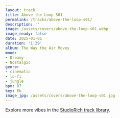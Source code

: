 ```yaml
---
layout: track
title: Above the Loop S01
permalink: /tracks/above-the-loop-s01/
description: ''
image: /assets/covers/above-the-loop-s01.webp
image_ready: false
date: 2025-01-01
duration: '1:29'
album: The Way the Air Moves
mood:
- Dreamy
- Nostalgic
genre:
- cinematic
- lo-fi
- jungle
bpm: 87
key: Eb
image_jpg: /assets/covers/above-the-loop-s01.jpg
---
```


Explore more vibes in the [StudioRich track library](/tracks/).
